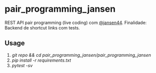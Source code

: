 # pair_programming_jansen
REST API pair programming (live coding) com [@jansen44](https://github.com/jansen44).
Finalidade: Backend de shortcut links com tests.

## Usage
1. _git repo && cd pair_programming_jansen/pair_programming_jansen_
2. _pip install -r requirements.txt_
3. _pytest -sv_
